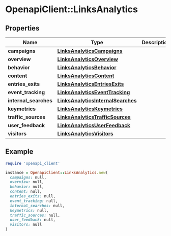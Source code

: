 # OpenapiClient::LinksAnalytics

## Properties

| Name | Type | Description | Notes |
| ---- | ---- | ----------- | ----- |
| **campaigns** | [**LinksAnalyticsCampaigns**](LinksAnalyticsCampaigns.md) |  | [optional] |
| **overview** | [**LinksAnalyticsOverview**](LinksAnalyticsOverview.md) |  | [optional] |
| **behavior** | [**LinksAnalyticsBehavior**](LinksAnalyticsBehavior.md) |  | [optional] |
| **content** | [**LinksAnalyticsContent**](LinksAnalyticsContent.md) |  | [optional] |
| **entries_exits** | [**LinksAnalyticsEntriesExits**](LinksAnalyticsEntriesExits.md) |  | [optional] |
| **event_tracking** | [**LinksAnalyticsEventTracking**](LinksAnalyticsEventTracking.md) |  | [optional] |
| **internal_searches** | [**LinksAnalyticsInternalSearches**](LinksAnalyticsInternalSearches.md) |  | [optional] |
| **keymetrics** | [**LinksAnalyticsKeymetrics**](LinksAnalyticsKeymetrics.md) |  | [optional] |
| **traffic_sources** | [**LinksAnalyticsTrafficSources**](LinksAnalyticsTrafficSources.md) |  | [optional] |
| **user_feedback** | [**LinksAnalyticsUserFeedback**](LinksAnalyticsUserFeedback.md) |  | [optional] |
| **visitors** | [**LinksAnalyticsVisitors**](LinksAnalyticsVisitors.md) |  | [optional] |

## Example

```ruby
require 'openapi_client'

instance = OpenapiClient::LinksAnalytics.new(
  campaigns: null,
  overview: null,
  behavior: null,
  content: null,
  entries_exits: null,
  event_tracking: null,
  internal_searches: null,
  keymetrics: null,
  traffic_sources: null,
  user_feedback: null,
  visitors: null
)
```

